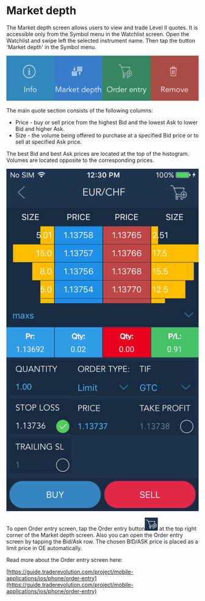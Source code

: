 # Market depth

The Market depth screen allows users to view and trade Level II quotes. It is accessible only from the Symbol menu in the Watchlist screen. Open the Watchlist and swipe left the selected instrument name. Then tap the button 'Market depth' in the Symbol menu.

![](../../../.gitbook/assets/img_1512.PNG)

The main quote section consists of the following columns:

* Price - buy or sell price from the highest Bid and the lowest Ask to lower Bid and higher Ask.
* Size - the volume being offered to purchase at a specified Bid price or to sell at specified Ask price.

The best Bid and best Ask prices are located at the top of the histogram. Volumes are located opposite to the corresponding prices.

![](../../../.gitbook/assets/market-depth.png)

To open Order entry screen, tap the Order entry button![](../../../.gitbook/assets/oe-3.jpg) at the top right corner of the Market depth screen. Also you can open the Order entry screen by tapping the Bid/Ask row. The chosen BID/ASK price is placed as a limit price in OE automatically.

Read more about the Order entry screen here:

[https://guide.traderevolution.com/project/mobile-applications/ios/phone/order-entry](https://guide.traderevolution.com/project/mobile-applications/ios/phone/order-entry)


